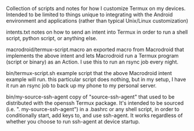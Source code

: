Collection of scripts and notes for how I customize Termux on my devices. Intended to be limited to things unique to integrating with the Android environment and applications (rather than typical Unix/Linux customization)

intents.txt notes on how to send an intent into Termux in order to run a shell script, python script, or anything else.

macrodroid/termux-script.macro an exported macro from Macrodroid that implements the above intent and lets Macrodroid run a Termux program (script or binary) as an Action. I use this to run an rsync job every night.

bin/termux-script.sh example script that the above Macrodroid intent example will run. this particular script does nothing, but in my setup, I have it run an rsync job to back up my phone to my personal server.

bin/my-source-ssh-agent copy of "source-ssh-agent" that used to be distributed with the openssh Termux package. It's intended to be sourced (i.e. ". my-source-ssh-agent") in a .bashrc or any shell script, in order to conditionally start, add keys to, and use ssh-agent. It works regardless of whether you choose to run ssh-agent at device startup. 
